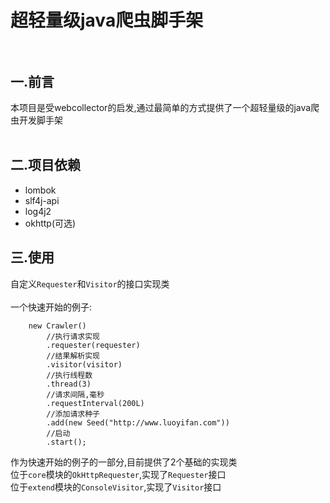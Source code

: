 # 超轻量级java爬虫脚手架<br><br>

## 一.前言<br>
本项目是受webcollector的启发,通过最简单的方式提供了一个超轻量级的java爬虫开发脚手架<br><br>

## 二.项目依赖<br>
<ul>
    <li>lombok</li>
    <li>slf4j-api</li>
    <li>log4j2</li>
    <li>okhttp(可选)</li>
</ul>

## 三.使用<br>
自定义````Requester````和````Visitor````的接口实现类<br><br>
一个快速开始的例子:<br>
````
    new Crawler()
        //执行请求实现
        .requester(requester)
        //结果解析实现
        .visitor(visitor)
        //执行线程数
        .thread(3)
        //请求间隔,毫秒
        .requestInterval(200L)
        //添加请求种子
        .add(new Seed("http://www.luoyifan.com"))
        //启动
        .start();
````
作为快速开始的例子的一部分,目前提供了2个基础的实现类<br>
位于````core````模块的````OkHttpRequester````,实现了````Requester````接口<br>
位于````extend````模块的````ConsoleVisitor````,实现了````Visitor````接口<br>